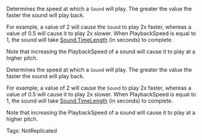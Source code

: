 Determines the speed at which a `Sound` will play. The greater the value the faster the sound will play back.

For example, a value of 2 will cause the `Sound` to play 2x faster, whereas a value of 0.5 will cause it to play 2x slower. When PlaybackSpeed is equal to 1, the sound will take [Sound.TimeLength](https://developer.roblox.com/api-reference/property/Sound/TimeLength) (in seconds) to complete.

Note that increasing the PlaybackSpeed of a sound will cause it to play at a higher pitch.
	
Determines the speed at which a `Sound` will play. The greater the value the faster the sound will play back.

For example, a value of 2 will cause the `Sound` to play 2x faster, whereas a value of 0.5 will cause it to play 2x slower. When PlaybackSpeed is equal to 1, the sound will take [Sound.TimeLength](https://developer.roblox.com/api-reference/property/Sound/TimeLength) (in seconds) to complete.

Note that increasing the PlaybackSpeed of a sound will cause it to play at a higher pitch.

Tags: NotReplicated